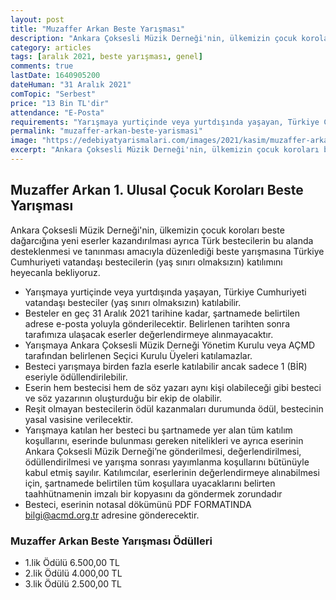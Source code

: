 ```yaml
---
layout: post
title: "Muzaffer Arkan Beste Yarışması"
description: "Ankara Çoksesli Müzik Derneği'nin, ülkemizin çocuk koroları beste dağarcığına yeni eserler kazandırılması ayrıca Türk bestecilerin bu alanda desteklenmesi ve tanınması amacıyla düzenlediği beste yarışmasına Türkiye Cumhuriyeti vatandaşı bestecilerin (yaş sınırı olmaksızın) katılımını heyecanla bekliyoruz."
category: articles
tags: [aralık 2021, beste yarışması, genel]
comments: true
lastDate: 1640905200
dateHuman: "31 Aralık 2021"
comTopic: "Serbest"
price: "13 Bin TL'dir"
attendance: "E-Posta"
requirements: "Yarışmaya yurtiçinde veya yurtdışında yaşayan, Türkiye Cumhuriyeti vatandaşı besteciler (yaş sınırı olmaksızın) katılabilir."
permalink: "muzaffer-arkan-beste-yarismasi"
image: "https://edebiyatyarismalari.com/images/2021/kasim/muzaffer-arkan-beste-yarismasi.jpg"
excerpt: "Ankara Çoksesli Müzik Derneği'nin, ülkemizin çocuk koroları beste dağarcığına yeni eserler kazandırılması ayrıca Türk bestecilerin bu alanda desteklenmesi ve tanınması amacıyla düzenlediği beste yarışmasına Türkiye Cumhuriyeti vatandaşı bestecilerin (yaş sınırı olmaksızın) katılımını heyecanla bekliyoruz."
---
```


## Muzaffer Arkan 1. Ulusal Çocuk Koroları Beste Yarışması
Ankara Çoksesli Müzik Derneği'nin, ülkemizin çocuk koroları beste dağarcığına yeni eserler kazandırılması ayrıca Türk bestecilerin bu alanda desteklenmesi ve tanınması amacıyla düzenlediği beste yarışmasına Türkiye Cumhuriyeti vatandaşı bestecilerin (yaş sınırı olmaksızın) katılımını heyecanla bekliyoruz.  

- Yarışmaya yurtiçinde veya yurtdışında yaşayan, Türkiye Cumhuriyeti vatandaşı besteciler (yaş sınırı olmaksızın) katılabilir.
- Besteler en geç 31 Aralık 2021 tarihine kadar, şartnamede belirtilen adrese e-posta yoluyla gönderilecektir. Belirlenen tarihten sonra tarafımıza ulaşacak eserler değerlendirmeye alınmayacaktır.
- Yarışmaya Ankara Çoksesli Müzik Derneği Yönetim Kurulu veya AÇMD tarafından belirlenen Seçici Kurulu Üyeleri katılamazlar.
- Besteci yarışmaya birden fazla eserle katılabilir ancak sadece 1 (BİR) eseriyle ödüllendirilebilir.
- Eserin hem bestecisi hem de söz yazarı aynı kişi olabileceği gibi besteci ve söz yazarının oluşturduğu bir ekip de olabilir.
- Reşit olmayan bestecilerin ödül kazanmaları durumunda ödül, bestecinin yasal vasisine verilecektir.
- Yarışmaya katılan her besteci bu şartnamede yer alan tüm katılım koşullarını, eserinde bulunması gereken nitelikleri ve ayrıca eserinin Ankara Çoksesli Müzik Derneği’ne gönderilmesi, değerlendirilmesi, ödüllendirilmesi ve yarışma sonrası yayımlanma koşullarını bütünüyle kabul etmiş sayılır. Katılımcılar, eserlerinin değerlendirmeye alınabilmesi için, şartnamede belirtilen tüm koşullara uyacaklarını belirten taahhütnamenin imzalı bir kopyasını da göndermek zorundadır
- Besteci, eserinin notasal dökümünü PDF FORMATINDA bilgi@acmd.org.tr adresine gönderecektir. 

### Muzaffer Arkan Beste Yarışması Ödülleri
- 1.lik Ödülü 6.500,00 TL
- 2.lik Ödülü 4.000,00 TL
- 3.lik Ödülü 2.500,00 TL
